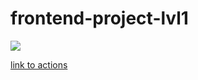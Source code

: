 # frontend-project-lvl1

<a href="https://codeclimate.com/github/AlexAMitrofanov/frontend-project-lvl1/maintainability"><img src="https://api.codeclimate.com/v1/badges/4c852f6e43e6a3065969/maintainability" /></a>

[link to actions](https://github.com/AlexAMitrofanov/frontend-project-lvl1/actions)